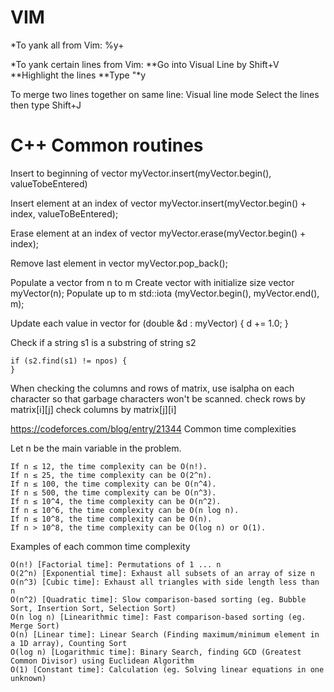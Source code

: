 # VIM
*To yank all from Vim: %y+

*To yank certain lines from Vim:
	**Go into Visual Line by Shift+V
	**Highlight the lines
	**Type "*y

To merge two lines together on same line:
	Visual line mode
	Select the lines
	then type Shift+J





# C++ Common routines

Insert to beginning of vector
	myVector.insert(myVector.begin(), valueTobeEntered)

Insert element at an index of vector
	myVector.insert(myVector.begin() + index, valueToBeEntered);

Erase element at an index of vector
	myVector.erase(myVector.begin() + index);

Remove last element in vector
	myVector.pop_back();

Populate a vector from n to m
	Create vector with initialize size
		vector<type> myVector(n);
	Populate up to m
		std::iota (myVector.begin(), myVector.end(), m);

Update each value in vector
	for (double &d : myVector) {
		d += 1.0;
	}

Check if a string s1 is a substring of string s2

	if (s2.find(s1) != npos) {
	}

When checking the columns and rows of matrix, use isalpha on each character so that garbage characters won't be scanned.
check rows by matrix[i][j]
check columns by matrix[j][i]




https://codeforces.com/blog/entry/21344
Common time complexities

Let n be the main variable in the problem.

    If n ≤ 12, the time complexity can be O(n!).
    If n ≤ 25, the time complexity can be O(2^n).
    If n ≤ 100, the time complexity can be O(n^4).
    If n ≤ 500, the time complexity can be O(n^3).
    If n ≤ 10^4, the time complexity can be O(n^2).
    If n ≤ 10^6, the time complexity can be O(n log n).
    If n ≤ 10^8, the time complexity can be O(n).
    If n > 10^8, the time complexity can be O(log n) or O(1).

Examples of each common time complexity

    O(n!) [Factorial time]: Permutations of 1 ... n
    O(2^n) [Exponential time]: Exhaust all subsets of an array of size n
    O(n^3) [Cubic time]: Exhaust all triangles with side length less than n
    O(n^2) [Quadratic time]: Slow comparison-based sorting (eg. Bubble Sort, Insertion Sort, Selection Sort)
    O(n log n) [Linearithmic time]: Fast comparison-based sorting (eg. Merge Sort)
    O(n) [Linear time]: Linear Search (Finding maximum/minimum element in a 1D array), Counting Sort
    O(log n) [Logarithmic time]: Binary Search, finding GCD (Greatest Common Divisor) using Euclidean Algorithm
    O(1) [Constant time]: Calculation (eg. Solving linear equations in one unknown)
